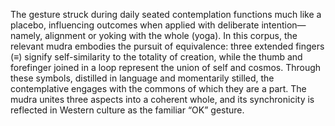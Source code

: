 The gesture struck during daily seated contemplation functions much like a placebo, influencing outcomes when applied with deliberate intention—namely, alignment or yoking with the whole (yoga). In this corpus, the relevant mudra embodies the pursuit of equivalence: three extended fingers (≡) signify self-similarity to the totality of creation, while the thumb and forefinger joined in a loop represent the union of self and cosmos. Through these symbols, distilled in language and momentarily stilled, the contemplative engages with the commons of which they are a part. The mudra unites three aspects into a coherent whole, and its synchronicity is reflected in Western culture as the familiar “OK” gesture.
